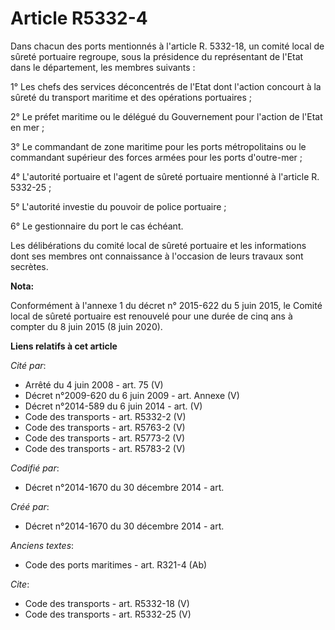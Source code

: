 # Article R5332-4

Dans chacun des ports mentionnés à l'article R. 5332-18, un comité local de sûreté portuaire regroupe, sous la présidence du
représentant de l'Etat dans le département, les membres suivants : 

1° Les chefs des services déconcentrés de l'Etat dont l'action concourt à la sûreté du transport maritime et des opérations
portuaires ; 

2° Le préfet maritime ou le délégué du Gouvernement pour l'action de l'Etat en mer ; 

3° Le commandant de zone maritime pour les ports métropolitains ou le commandant supérieur des forces armées pour les ports
d'outre-mer ; 

4° L'autorité portuaire et l'agent de sûreté portuaire mentionné à l'article R. 5332-25 ; 

5° L'autorité investie du pouvoir de police portuaire ; 

6° Le gestionnaire du port le cas échéant. 

Les délibérations du comité local de sûreté portuaire et les informations dont ses membres ont connaissance à l'occasion de
leurs travaux sont secrètes.

**Nota:**

Conformément à l'annexe 1 du décret n° 2015-622 du 5 juin 2015, le Comité local de sûreté portuaire est renouvelé pour une
durée de cinq ans à compter du 8 juin 2015 (8 juin 2020).

**Liens relatifs à cet article**

_Cité par_:

  - Arrêté du 4 juin 2008 - art. 75 (V)
  - Décret n°2009-620 du 6 juin 2009 - art. Annexe (V)
  - Décret n°2014-589 du 6 juin 2014 - art. (V)
  - Code des transports - art. R5332-2 (V)
  - Code des transports - art. R5763-2 (V)
  - Code des transports - art. R5773-2 (V)
  - Code des transports - art. R5783-2 (V)

_Codifié par_:

  - Décret n°2014-1670 du 30 décembre 2014 - art.

_Créé par_:

  - Décret n°2014-1670 du 30 décembre 2014 - art.

_Anciens textes_:

  - Code des ports maritimes - art. R321-4 (Ab)

_Cite_:

  - Code des transports - art. R5332-18 (V)
  - Code des transports - art. R5332-25 (V)
